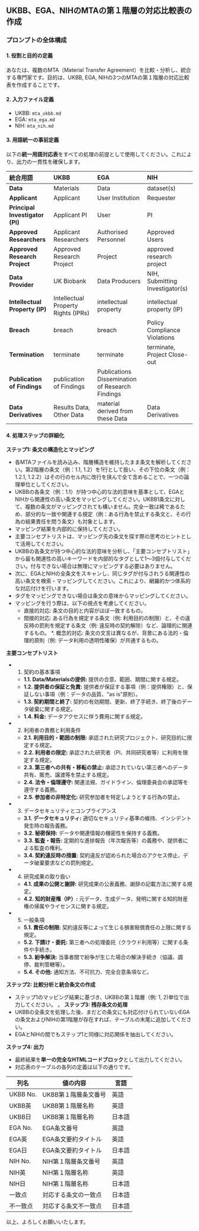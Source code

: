 ## UKBB、EGA、NIHのMTAの第１階層の対応比較表の作成

### プロンプトの全体構成

#### 1. 役割と目的の定義
あなたは、複数のMTA（Material Transfer Agreement）を比較・分析し、統合する専門家です。目的は、UKBB, EGA, NIHの3つのMTAの第１階層の対応比較表を作成することです。

#### 2. 入力ファイル定義
*   UKBB: `mta_ukbb.md`
*   EGA: `mta_ega.md`
*   NIH: `mta_nih.md`

#### 3. 用語統一の事前定義
以下の**統一用語対応表**をすべての処理の前提として使用してください。これにより、出力の一貫性を確保します。

| 統合用語 | UKBB | EGA | NIH |
| :--- | :--- | :--- | :--- |
| **Data** | Materials | Data | dataset(s) |
| **Applicant** | Applicant | User Institution | Requester |
| **Principal Investigator (PI)** | Applicant PI | User | PI |
| **Approved Researchers** | Applicant Researchers | Authorised Personnel | Approved Users |
| **Approved Research Project** | Approved Research Project | Project | approved research project |
| **Data Provider** | UK Biobank | Data Producers | NIH, Submitting Investigator(s) |
| **Intellectual Property (IP)** | Intellectual Property Rights (IPRs) | intellectual property | intellectual property (IP) |
| **Breach**|	breach|	breach|	Policy Compliance Violations|
| **Termination**|	terminate|	terminate|	terminate, Project Close-out|
| **Publication of Findings** |	publication of Findings|	Publications	Dissemination of Research Findings|
| **Data Derivatives**|	Results Data, Other Data|	material derived from these Data|	Data Derivatives|


#### 4. 処理ステップの詳細化

**ステップ1: 条文の構造化とマッピング**
*   各MTAファイルを読み込み、階層構造を維持したまま条文を解析してください。第2階層の条文（例：1.1, 1.2）を1行として扱い、その下位の条文（例：1.2.1, 1.2.2）はその行のセル内に改行を挟んで全て含めることで、一つの論理単位としてください。
*   UKBBの各条文（例：1.1）が持つ中心的な法的意味を基準として、EGAとNIHから関連性の高い条文をマッピングしてください。UKBB1条文に対して、複数の条文がマッピングされても構いません。完全一致は稀であるため、部分的な一致や関連する規定（例：ある行為を禁止する条文と、その行為の結果責任を問う条文）も対象とします。
*   マッピング結果を内部的に保持してください。
*   主要コンセプトリストは、マッピング先の条文を探す際の思考のヒントとして活用してください。
*   UKBBの各条文が持つ中心的な法的意味を分析し、「主要コンセプトリスト」から最も関連性の高いキーワードを内部的なタグとして1～3個付与してください。付与できない場合は無理にマッピングする必要はありません。
*   次に、EGAとNIHの全条文をスキャンし、同じタグが付与されうる関連性の高い条文を検索・マッピングしてください。これにより、網羅的かつ体系的な対応付けを行います。
*   タグをマッピングできない場合は条文の意味からマッピングしてください。
*   マッピングを行う際は、以下の視点を考慮してください。
    *   直接的対応: 条文の目的と内容がほぼ一致するもの。
    *   間接的対応: ある行為を規定する条文（例: 利用目的の制限）と、その違反時の罰則を規定する条文（例: 違反時の契約解除）など、論理的に関連するもの。
    *.  概念的対応: 条文の文言は異なるが、背景にある法的・倫理的原則（例: データ利用の透明性確保）が共通するもの。

**主要コンセプトリスト**

*  1. 契約の基本事項
    *   **1.1. Data/Materialsの提供:** 提供の合意、範囲、期間に関する規定。
    *   **1.2. 提供者の保証と免責:** 提供者が保証する事項（例：提供権限）と、保証しない事項（例：データの品質、"as is"原則）。
    *   **1.3. 契約期間と終了:** 契約の有効期間、更新、終了手続き、終了後のデータ破棄に関する規定。
    *   **1.4. 料金:** データアクセスに伴う費用に関する規定。
*  2. 利用者の責務と利用条件
    *   **2.1. 利用目的・範囲の制限:** 承認された研究プロジェクト、研究目的に限定する規定。
    *   **2.2. 利用者の限定:** 承認された研究者（PI、共同研究者等）に利用を限定する規定。
    *   **2.3. 第三者への共有・移転の禁止:** 承認されていない第三者へのデータ共有、販売、譲渡等を禁止する規定。
    *   **2.4. 法令・倫理遵守:** 関連法規、ガイドライン、倫理委員会の承認等を遵守する義務。
    *   **2.5. 参加者の非特定化:** 研究参加者を特定しようとする行為の禁止。
*  3. データセキュリティとコンプライアンス
    *   **3.1. データセキュリティ:** 適切なセキュリティ基準の維持、インシデント発生時の報告義務。
    *   **3.2. 秘密保持:** データや関連情報の機密性を保持する義務。
    *   **3.3. 監査・報告:** 定期的な進捗報告（年次報告等）の義務や、提供者による監査の権利。
    *   **3.4. 契約違反時の措置:** 契約違反が認められた場合のアクセス停止、データ破棄要求などの罰則規定。
*  4. 研究成果の取り扱い
    *   **4.1. 成果の公開と謝辞:** 研究成果の公表義務、謝辞の記載方法に関する規定。
    *   **4.2. 知的財産権（IP）:** 元データ、生成データ、発明に関する知的財産権の帰属やライセンスに関する規定。
*  5. 一般条項
    *   **5.1. 責任の制限:** 契約違反等によって生じる損害賠償責任の上限に関する規定。
    *   **5.2. 下請け・委託:** 第三者への処理委託（クラウド利用等）に関する条件や手続き。
    *   **5.3. 紛争解決:** 当事者間で紛争が生じた場合の解決手続き（協議、調停、裁判管轄等）。
    *   **5.4. その他:** 通知方法、不可抗力、完全合意条項など。

**ステップ2: 比較分析と統合条文の作成**
*   ステップ1のマッピング結果に基づき、UKBBの第１階層（例: 1, 2)単位で出力してください。
。
**ステップ3: 残存条文の処理**
*   UKBBの全条文を処理した後、まだどの条文にも対応付けられていないEGAの条文およびNIHの第1階層が存在すれば、テーブルの末尾に追加してください。
*   EGAとNIHの間でもステップ1と同様に対応関係を抽出してください。

**ステップ4: 出力**
*   最終結果を**単一の完全なHTMLコードブロック**として出力してください。
*   対応表のテーブルの各列の定義は以下の通りです。

|列名|値の内容|言語|
|---|---|---|
|UKBB No.|UKBB第１階層条文番号|英語|
|UKBB英|UKBB第１階層名称|英語|
|UKBB日|UKBB第１階層名称|日本語|
|EGA No.|EGA条文番号|英語|
|EGA英|EGA条文要約タイトル|英語|
|EGA日|EGA条文要約タイトル|日本語|
|NIH No.|NIH第１階層条文番号|英語|
|NIH英|NIH第１階層名称|英語|
|NIH日|NIH第１階層名称|日本語|
|一致点|対応する条文の一致点|日本語|
|不一致点|対応する条文不一致点|日本語|

以上、よろしくお願いいたします。